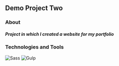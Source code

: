## Demo Project Two 

### About
##### *Project in which I created a website for my portfolio*

### Technologies and Tools
![Sass](https://img.shields.io/badge/Sass-ea496f?style=for-the-badge&logo=Sass&logoColor=ffffff)
![Gulp](https://img.shields.io/badge/Gulp-e74441?style=for-the-badge&logo=Gulp&logoColor=ffffff)
